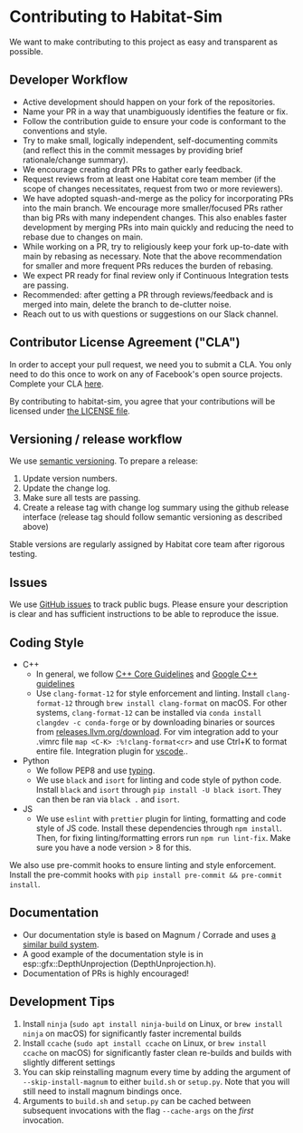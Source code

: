 # Contributing to Habitat-Sim
We want to make contributing to this project as easy and transparent as
possible.

## Developer Workflow
- Active development should happen on your fork of the repositories.
- Name your PR in a way that unambiguously identifies the feature or fix.
- Follow the contribution guide to ensure your code is conformant to the conventions and style.
- Try to make small, logically independent, self-documenting commits (and reflect this in the commit messages by providing brief rationale/change summary).
- We encourage creating draft PRs to gather early feedback.
- Request reviews from at least one Habitat core team member (if the scope of changes necessitates, request from two or more reviewers).
- We have adopted squash-and-merge as the policy for incorporating PRs into the main branch.  We encourage more smaller/focused PRs rather than big PRs with many independent changes.  This also enables faster development by merging PRs into main quickly and reducing the need to rebase due to changes on main.
- While working on a PR, try to religiously keep your fork up-to-date with main by rebasing as necessary.  Note that the above recommendation for smaller and more frequent PRs reduces the burden of rebasing.
- We expect PR ready for final review only if Continuous Integration tests are passing.
- Recommended: after getting a PR through reviews/feedback and is merged into main, delete the branch to de-clutter noise.
- Reach out to us with questions or suggestions on our Slack channel.

## Contributor License Agreement ("CLA")
In order to accept your pull request, we need you to submit a CLA. You only need
to do this once to work on any of Facebook's open source projects. Complete your CLA [here](https://code.facebook.com/cla).

By contributing to habitat-sim, you agree that your contributions will be licensed
under [the LICENSE file](https://github.com/facebookresearch/habitat-sim/blob/main/LICENSE).

## Versioning / release workflow
We use [semantic versioning](https://semver.org/). To prepare a release:
1. Update version numbers.
2. Update the change log.
3. Make sure all tests are passing.
4. Create a release tag with change log summary using the github release interface (release tag should follow semantic versioning as described above)

Stable versions are regularly assigned by Habitat core team after rigorous testing.

## Issues
We use [GitHub issues](https://github.com/facebookresearch/habitat-sim/issues) to track public bugs. Please ensure your description is
clear and has sufficient instructions to be able to reproduce the issue.


## Coding Style

- C++
  - In general, we follow [C++ Core Guidelines](https://isocpp.github.io/CppCoreGuidelines/CppCoreGuidelines) and [Google C++ guidelines](https://google.github.io/styleguide/cppguide.html)
  - Use `clang-format-12` for style enforcement and linting.
  Install `clang-format-12` through `brew install clang-format` on macOS. For other systems, `clang-format-12` can be installed via `conda install clangdev -c conda-forge` or by downloading binaries or sources from [releases.llvm.org/download](http://releases.llvm.org/download.html).
  For vim integration add to your .vimrc file `map <C-K> :%!clang-format<cr>` and use Ctrl+K to format entire file. Integration plugin for [vscode](https://marketplace.visualstudio.com/items?itemName=xaver.clang-format)..
- Python
  - We follow PEP8 and use [typing](https://docs.python.org/3/library/typing.html).
  - We use `black` and `isort` for linting and code style of python code.
  Install `black` and `isort` through `pip install -U black isort`. They can then be ran via `black .` and `isort`.
- JS
  - We use `eslint` with `prettier` plugin for linting, formatting and code style of JS code.
  Install these dependencies through `npm install`. Then, for fixing linting/formatting errors run `npm run lint-fix`. Make sure you have a node version > 8 for this.

We also use pre-commit hooks to ensure linting and style enforcement. Install the pre-commit hooks with `pip install pre-commit && pre-commit install`.

## Documentation
- Our documentation style is based on Magnum / Corrade and uses [a similar build system](https://mcss.mosra.cz/documentation/doxygen/).
- A good example of the documentation style is in esp::gfx::DepthUnprojection (DepthUnprojection.h).
- Documentation of PRs is highly encouraged!

## Development Tips

1. Install `ninja` (`sudo apt install ninja-build` on Linux, or `brew install ninja` on macOS) for significantly faster incremental builds
1. Install `ccache` (`sudo apt install ccache` on Linux, or `brew install ccache` on macOS) for significantly faster clean re-builds and builds with slightly different settings
1. You can skip reinstalling magnum every time by adding the argument of `--skip-install-magnum` to either `build.sh` or `setup.py`.  Note that you will still need to install magnum bindings once.
1. Arguments to `build.sh` and `setup.py` can be cached between subsequent invocations with the flag `--cache-args` on the _first_ invocation.
